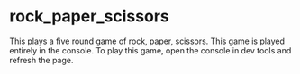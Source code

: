 # rock_paper_scissors

This plays a five round game of rock, paper, scissors.
This game is played entirely in the console.
To play this game, open the console in dev tools and refresh the page.
